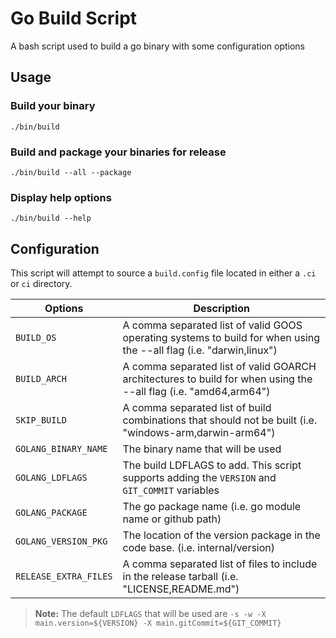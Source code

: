 # Go Build Script

A bash script used to build a go binary with some configuration options

## Usage

### Build your binary
```
./bin/build
```

### Build and package your binaries for release
```
./bin/build --all --package
```

### Display help options
```
./bin/build --help
```

## Configuration

This script will attempt to source a `build.config` file located in either a `.ci` or `ci` directory.

| Options                | Description                                                                                                         |
|------------------------|---------------------------------------------------------------------------------------------------------------------|
| `BUILD_OS`             | A comma separated list of valid GOOS operating systems to build for when using the --all flag (i.e. "darwin,linux") |
| `BUILD_ARCH`           | A comma separated list of valid GOARCH architectures to build for when using the --all flag (i.e. "amd64,arm64")    |
| `SKIP_BUILD`           | A comma separated list of build combinations that should not be built (i.e. "windows-arm,darwin-arm64")             |
| `GOLANG_BINARY_NAME`   | The binary name that will be used                                                                                   |
| `GOLANG_LDFLAGS`       | The build LDFLAGS to add. This script supports adding the `VERSION` and `GIT_COMMIT` variables                      |
| `GOLANG_PACKAGE`       | The go package name (i.e. go module name or github path)                                                            |
| `GOLANG_VERSION_PKG`   | The location of the version package in the code base. (i.e. internal/version)                                       |
| `RELEASE_EXTRA_FILES`  | A comma separated list of files to include in the release tarball (i.e. "LICENSE,README.md")                        |

> **Note:** The default `LDFLAGS` that will be used are `-s -w -X main.version=${VERSION} -X main.gitCommit=${GIT_COMMIT}`
